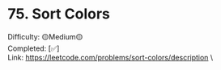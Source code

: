 # 75. Sort Colors

Difficulty: 🟡Medium🟡 \
Completed: [✅] \
Link: https://leetcode.com/problems/sort-colors/description \

